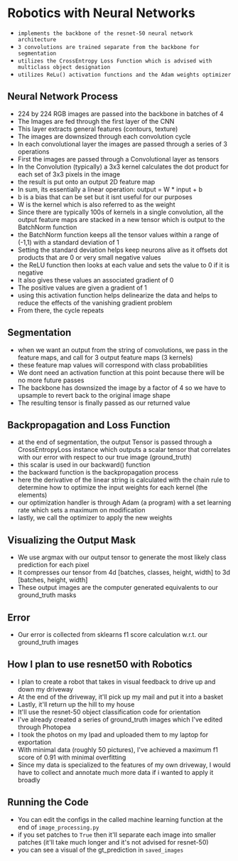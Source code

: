 # Robotics with Neural Networks

* `implements the backbone of the resnet-50 neural network architecture`
* `3 convolutions are trained separate from the backbone for segmentation`
* `utilizes the CrossEntropy Loss Function which is advised with multiclass object designation`
* `utilizes ReLu() activation functions and the Adam weights optimizer`

## Neural Network Process

* 224 by 224 RGB images are passed into the backbone in batches of 4
* The Images are fed through the first layer of the CNN
* This layer extracts general features (contours, texture)
* The images are downsized through each convolution cycle
* In each convolutional layer the images are passed through a series of 3 operations
* First the images are passed through a Convolutional layer as tensors
* In the Convolution (typically) a 3x3 kernel calculates the dot product for each set of 3x3 pixels in the image
* the result is put onto an output 2D feature map
* In sum, its essentially a linear operation: output = W * input + b
* b is a bias that can be set but it isnt useful for our purposes
* W is the kernel which is also referred to as the weight
* Since there are typically 100s of kernels in a single convolution, all the output feature maps are stacked in a new tensor which is output to the BatchNorm function
* the BatchNorm function keeps all the tensor values within a range of (-1,1) with a standard deviation of 1
* Setting the standard deviation helps keep neurons alive as it offsets dot products that are 0 or very small negative values
* the ReLU function then looks at each value and sets the value to 0 if it is negative
* It also gives these values an associated gradient of 0
* The positive values are given a gradient of 1
* using this activation function helps delinearize the data and helps to reduce the effects of the vanishing gradient problem
* From there, the cycle repeats

## Segmentation

* when we want an output from the string of convolutions, we pass in the feature maps, and call for 3 output feature maps (3 kernels)
* these feature map values will correspond with class probabilities
* We dont need an activation function at this point because there will be no more future passes
* The backbone has downsized the image by a factor of 4 so we have to upsample to revert back to the original image shape
* The resulting tensor is finally passed as our returned value


## Backpropagation and Loss Function
* at the end of segmentation, the output Tensor is passed through a CrossEntropyLoss instance which outputs a scalar tensor that correlates with our error with respect to our true image (ground_truth)
* this scalar is used in our backward() function
* the backward function is the backpropagation process
* here the derivative of the linear string is calculated with the chain rule to determine how to optimize the input weights for each kernel (the elements)
* our optimization handler is through Adam (a program) with a set learning rate which sets a maximum on modification
* lastly, we call the optimizer to apply the new weights

## Visualizing the Output Mask

* We use argmax with our output tensor to generate the most likely class prediction for each pixel
* It compresses our tensor from 4d [batches, classes, height, width] to 3d [batches, height, width]
* These output images are the computer generated equivalents to our ground_truth masks

## Error

* Our error is collected from sklearns f1 score calculation w.r.t. our ground_truth images

## How I plan to use resnet50 with Robotics

* I plan to create a robot that takes in visual feedback to drive up and down my driveway
* At the end of the driveway, it'll pick up my mail and put it into a basket
* Lastly, it'll return up the hill to my house
* It'll use the resnet-50 object classification code for orientation
* I've already created a series of ground_truth images which I've edited through Photopea
* I took the photos on my Ipad and uploaded them to my laptop for exportation
* With minimal data (roughly 50 pictures), I've achieved a maximum f1 score of 0.91 with minimal overfitting
* Since my data is specialized to the features of my own driveway, I would have to collect and annotate much more data if i wanted to apply it broadly

## Running the Code

* You can edit the configs in the called machine learning function at the end of `image_processing.py`
* if you set patches to `True` then it'll separate each image into smaller patches (it'll take much longer and it's not advised for resnet-50)
* you can see a visual of the gt_prediction in `saved_images`